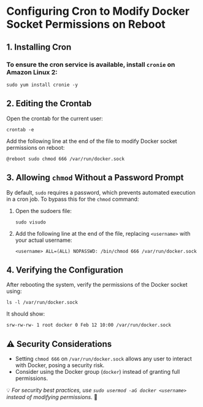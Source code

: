 # **Configuring Cron to Modify Docker Socket Permissions on Reboot**

## **1. Installing Cron**

### To ensure the cron service is available, install `cronie` on Amazon Linux 2:   
    sudo yum install cronie -y

## **2. Editing the Crontab**

Open the crontab for the current user: 

    crontab -e
Add the following line at the end of the file to modify Docker socket permissions on reboot: 
    
    @reboot sudo chmod 666 /var/run/docker.sock

## **3. Allowing `chmod` Without a Password Prompt**

By default, `sudo` requires a password, which prevents automated execution in a cron job. To bypass this for the `chmod` command:
1) Open the sudoers file:
   
       sudo visudo

2) Add the following line at the end of the file, replacing `<username>` with your actual username:

       <username> ALL=(ALL) NOPASSWD: /bin/chmod 666 /var/run/docker.sock

## **4. Verifying the Configuration**

After rebooting the system, verify the permissions of the Docker socket using:  

    ls -l /var/run/docker.sock
  It should show:   
    
    srw-rw-rw- 1 root docker 0 Feb 12 10:00 /var/run/docker.sock

## **⚠️ Security Considerations**

- Setting `chmod 666` on `/var/run/docker.sock` allows any user to interact with Docker, posing a security risk.
- Consider using the Docker group (`docker`) instead of granting full permissions.

💡 _For security best practices, use `sudo usermod -aG docker <username>` instead of modifying permissions._ 🚀

#

##

